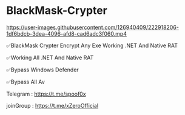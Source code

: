 # BlackMask-Crypter






https://user-images.githubusercontent.com/126940409/222918206-1df6bdcb-3dea-4096-afd8-cad6adc3f060.mp4









✅BlackMask Crypter Encrypt Any Exe Working .NET And Native RAT

✅Working All .NET And Native RAT 

✅Bypass Windows Defender

✅Bypass All Av 


Telegram : https://t.me/spoof0x

joinGroup : https://t.me/xZeroOfficial


